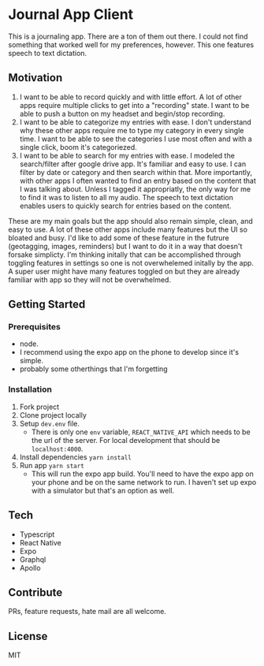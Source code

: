 # Journal App Client

This is a journaling app. There are a ton of them out there. I could not find something that worked well for my preferences, however. This one features speech to text dictation.

## Motivation

1. I want to be able to record quickly and with little effort. A lot of other apps require multiple clicks to get into a "recording" state. I want to be able to push a button on my headset and begin/stop recording.
2. I want to be able to categorize my entries with ease. I don't understand why these other apps require me to type my category in every single time. I want to be able to see the categories I use most often and with a single click, boom it's categoriezed.
3. I want to be able to search for my entries with ease. I modeled the search/filter after google drive app. It's familiar and easy to use. I can filter by date or category and then search within that. More importantly, with other apps I often wanted to find an entry based on the content that I was talking about. Unless I tagged it appropriatly, the only way for me to find it was to listen to all my audio. The speech to text dictation enables users to quickly search for entries based on the content.

These are my main goals but the app should also remain simple, clean, and easy to use. A lot of these other apps include many features but the UI so bloated and busy. I'd like to add some of these feature in the futrure (geotagging, images, reminders) but I want to do it in a way that doesn't forsake simplicty. I'm thinking initally that can be accomplished through toggling features in settings so one is not overwhelemed initally by the app. A super user might have many features toggled on but they are already familiar with app so they will not be overwhelmed.

## Getting Started

### Prerequisites

- node.
- I recommend using the expo app on the phone to develop since it's simple.
- probably some otherthings that I'm forgetting

### Installation

1. Fork project
2. Clone project locally
3. Setup `dev.env` file.
   - There is only one `env` variable, `REACT_NATIVE_API` which needs to be the url of the server. For local development that should be `localhost:4000`.
4. Install dependencies `yarn install`
5. Run app `yarn start`
   - This will run the expo app build. You'll need to have the expo app on your phone and be on the same network to run. I haven't set up expo with a simulator but that's an option as well.

## Tech

- Typescript
- React Native
- Expo
- Graphql
- Apollo

## Contribute

PRs, feature requests, hate mail are all welcome.

## License

MIT
